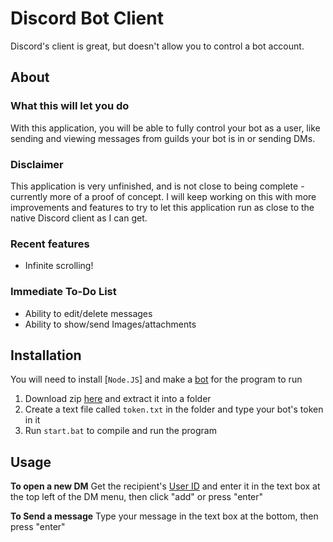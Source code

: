 # Discord Bot Client

Discord's client is great, but doesn't allow you to control a bot account.

## About

### What this will let you do

With this application, you will be able to fully control your bot as a user, like sending and viewing messages from guilds your bot is in or sending DMs.

### Disclaimer

This application is very unfinished, and is not close to being complete - currently more of a proof of concept. I will keep working on this with more improvements and features to try to let this application run as close to the native Discord client as I can get.

### Recent features

- Infinite scrolling!

### Immediate To-Do List

- Ability to edit/delete messages
- Ability to show/send Images/attachments

## Installation

You will need to install [`Node.JS`] and make a [bot] for the program to run

1. Download zip [here] and extract it into a folder
2. Create a text file called `token.txt` in the folder and type your bot's token in it
3. Run `start.bat` to compile and run the program

## Usage

**To open a new DM**
Get the recipient's [User ID] and enter it in the text box at the top left of the DM menu, then click "add" or press "enter"

**To Send a message**
Type your message in the text box at the bottom, then press "enter" 

[bot]: https://discordjs.guide/preparations/setting-up-a-bot-application.html#your-bot-s-token
[here]: https://github.com/FriendlyUser1/discord-bot-client/archive/refs/heads/main.zip
[node.js]: https://nodejs.org/en/
[User ID]: https://support.discord.com/hc/en-us/articles/206346498-Where-can-I-find-my-User-Server-Message-ID-
